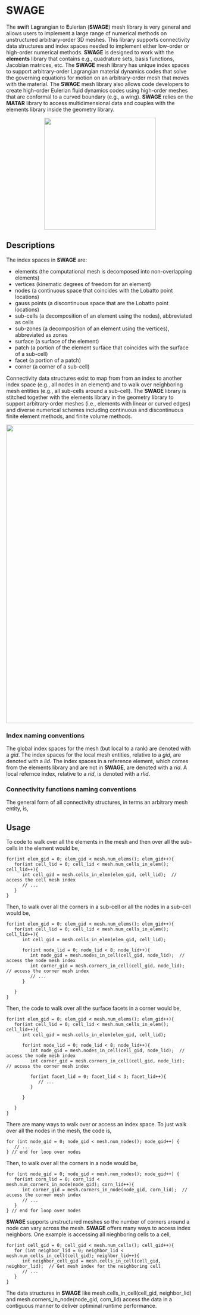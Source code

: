 # SWAGE
The **sw**ift L**ag**rangian to **E**ulerian (**SWAGE**) mesh library is very general and allows users to implement a large range of numerical methods on unstructured arbitrary-order 3D meshes.  This library supports connectivity data structures and index spaces needed to implement either low-order or high-order numerical methods.  **SWAGE** is designed to work with the **elements** library that contains e.g., quadrature sets, basis functions, Jacobian matrices, etc.  The **SWAGE** mesh library has unique index spaces to support arbitrary-order Lagrangian material dynamics codes that solve the governing equations for motion on an arbitrary-order mesh that moves with the material.  The **SWAGE** mesh library also allows code developers to create high-order Eulerian fluid dynamics codes using high-order meshes that are conformal to a curved boundary (e.g., a wing).  **SWAGE** relies on the **MATAR** library to access multidimensional data and couples with the elements library inside the geometry library.     

<p align="center"><img src="https://github.com/lanl/ELEMENTS/blob/master/examples/figures/codeStructureSWAGE.png" width="300">

## Descriptions
The index spaces in **SWAGE** are:

* elements (the computational mesh is decomposed into non-overlapping elements)
* vertices (kinematic degrees of freedom for an element)
* nodes (a continuous space that coincides with the Lobatto point locations)
* gauss points (a discontinuous space that are the Lobatto point locations)
* sub-cells (a decomposition of an element using the nodes), abbreviated as cells
* sub-zones (a decomposition of an element using the vertices), abbreviated as zones
* surface (a surface of the element)
* patch (a portion of the element surface that coincides with the surface of a sub-cell)
* facet (a portion of a patch)
* corner (a corner of a sub-cell)

Connectivity data structures exist to map from from an index to another index space (e.g., all nodes in an element) and to walk over neighboring mesh entities (e.g., all sub-cells around a sub-cell).  The **SWAGE** library is stitched together with the elements library in the geometry library to support arbitrary-order meshes (i.e., elements with linear or curved edges) and diverse numerical schemes including continuous and discontinuous finite element methods, and finite volume methods.  

<p align="center"><img src="https://github.com/lanl/ELEMENTS/blob/master/examples/figures/Data-structures-ELEMENTS.png" width="800">


### Index naming conventions
The global index spaces for the mesh (but local to a rank) are denoted with a _gid_.  The index spaces for the local mesh entities, relative to a _gid_, are denoted with a _lid_.  The index spaces in a reference element, which comes from the elements library and are not in **SWAGE**, are denoted with a _rid_.  A local refernce index, relative to a _rid_, is denoted with a _rlid_.

### Connectivity functions naming conventions
The general form of all connectivity structures, in terms an arbitrary mesh entity, is,


## Usage
To code to walk over all the elements in the mesh and then over all the sub-cells in the element would be, 
```
for(int elem_gid = 0; elem_gid < mesh.num_elems(); elem_gid++){
   for(int cell_lid = 0; cell_lid < mesh.num_cells_in_elem(); cell_lid++){ 
      int cell_gid = mesh.cells_in_elem(elem_gid, cell_lid);  // access the cell mesh index 
      // ...
   }
}
```

Then, to walk over all the corners in a sub-cell or all the nodes in a sub-cell would be, 

```
for(int elem_gid = 0; elem_gid < mesh.num_elems(); elem_gid++){
   for(int cell_lid = 0; cell_lid < mesh.num_cells_in_elem(); cell_lid++){
      int cell_gid = mesh.cells_in_elem(elem_gid, cell_lid);
      
      for(int node_lid = 0; node_lid < 8; node_lid++){
         int node_gid = mesh.nodes_in_cell(cell_gid, node_lid);  // access the node mesh index
         int corner_gid = mesh.corners_in_cell(cell_gid, node_lid);  // access the corner mesh index
         // ...
      }
      
   }   
}
```

Then, the code to walk over all the surface facets in a corner would be,

```
for(int elem_gid = 0; elem_gid < mesh.num_elems(); elem_gid++){
   for(int cell_lid = 0; cell_lid < mesh.num_cells_in_elem(); cell_lid++){
      int cell_gid = mesh.cells_in_elem(elem_gid, cell_lid);
      
      for(int node_lid = 0; node_lid < 8; node_lid++){
         int node_gid = mesh.nodes_in_cell(cell_gid, node_lid);  // access the node mesh index
         int corner_gid = mesh.corners_in_cell(cell_gid, node_lid);  // access the corner mesh index
         
         for(int facet_lid = 0; facet_lid < 3; facet_lid++){
            // ...
         }
         
      }
      
   }   
}
```

There are many ways to walk over or access an index space. To just walk over all the nodes in the mesh, the code is,

```
for (int node_gid = 0; node_gid < mesh.num_nodes(); node_gid++) {
   // ...
} // end for loop over nodes
```

Then, to walk over all the corners in a node would be,

```
for (int node_gid = 0; node_gid < mesh.num_nodes(); node_gid++) {
   for(int corn_lid = 0; corn_lid < mesh.num_corners_in_node(node_gid); corn_lid++){
      int corner_gid = mesh.corners_in_node(node_gid, corn_lid);  // access the corner mesh index
      // ...
   }   
} // end for loop over nodes
```

**SWAGE** supports unstructured meshes so the number of corners around a node can vary across the mesh.  **SWAGE** offers many ways to access index neighbors.  One example is accessing all nieghboring cells to a cell,

```
for(int cell_gid = 0; cell_gid < mesh.num_cells(); cell_gid++){
   for (int neighbor_lid = 0; neighbor_lid < mesh.num_cells_in_cell(cell_gid); neighbor_lid++){
      int neighbor_cell_gid = mesh.cells_in_cell(cell_gid, neighbor_lid);  // Get mesh index for the neighboring cell
      // ...
   }
}   
```

The data structures in **SWAGE** like mesh.cells_in_cell(cell_gid, neighbor_lid) and mesh.corners_in_node(node_gid, corn_lid) access the data in a contiguous manner to deliver optiminal runtime performance.  

   

